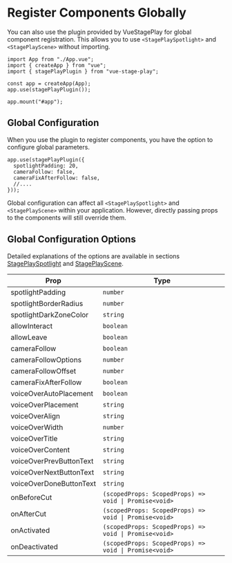 # Register Components Globally

You can also use the plugin provided by VueStagePlay for global component registration. This allows you to use `<StagePlaySpotlight>` and `<StagePlayScene>` without importing.

``` js{6}
import App from "./App.vue";
import { createApp } from "vue";
import { stagePlayPlugin } from "vue-stage-play";

const app = createApp(App);
app.use(stagePlayPlugin());

app.mount("#app");
```

## Global Configuration

When you use the plugin to register components, you have the option to configure global parameters.

``` js{2-4}
app.use(stagePlayPlugin({
  spotlightPadding: 20,
  cameraFollow: false,
  cameraFixAfterFollow: false,
  //....
}));
```

Global configuration can affect all `<StagePlaySpotlight>` and `<StagePlayScene>` within your application. However, directly passing props to the components will still override them.

## Global Configuration Options

Detailed explanations of the options are available in sections [StagePlaySpotlight](./stage-play-spotlight.md) and [StagePlayScene](./stage-play-scene.md).

| Prop                    | Type                                                  |
| ----------------------- | ----------------------------------------------------- |
| spotlightPadding        | `number`                                              |
| spotlightBorderRadius   | `number`                                              |
| spotlightDarkZoneColor  | `string`                                              |
| allowInteract           | `boolean`                                             |
| allowLeave              | `boolean`                                             |
| cameraFollow            | `boolean`                                             |
| cameraFollowOptions     | `number`                                              |
| cameraFollowOffset      | `number`                                              |
| cameraFixAfterFollow    | `boolean`                                             |
| voiceOverAutoPlacement  | `boolean`                                             |
| voiceOverPlacement      | `string`                                              |
| voiceOverAlign          | `string`                                              |
| voiceOverWidth          | `number`                                              |
| voiceOverTitle          | `string`                                              |
| voiceOverContent        | `string`                                              |
| voiceOverPrevButtonText | `string`                                              |
| voiceOverNextButtonText | `string`                                              |
| voiceOverDoneButtonText | `string`                                              |
| onBeforeCut             | `(scopedProps: ScopedProps) => void \| Promise<void>` |
| onAfterCut              | `(scopedProps: ScopedProps) => void \| Promise<void>` |
| onActivated             | `(scopedProps: ScopedProps) => void \| Promise<void>` |
| onDeactivated           | `(scopedProps: ScopedProps) => void \| Promise<void>` |